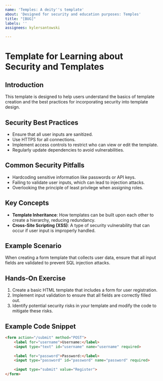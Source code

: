```yaml
---
name: 'Temples: A deity''s template'
about: 'Designed for security and education purposes: Temples'
title: "[BUG]"
labels: ''
assignees: kylersantowski

---
```


# Template for Learning about Security and Templates

## Introduction
This template is designed to help users understand the basics of template creation and the best practices for incorporating security into template design.

## Security Best Practices
- Ensure that all user inputs are sanitized.
- Use HTTPS for all connections.
- Implement access controls to restrict who can view or edit the template.
- Regularly update dependencies to avoid vulnerabilities.

## Common Security Pitfalls
- Hardcoding sensitive information like passwords or API keys.
- Failing to validate user inputs, which can lead to injection attacks.
- Overlooking the principle of least privilege when assigning roles.

## Key Concepts
- **Template Inheritance**: How templates can be built upon each other to create a hierarchy, reducing redundancy.
- **Cross-Site Scripting (XSS)**: A type of security vulnerability that can occur if user input is improperly handled.

## Example Scenario
When creating a form template that collects user data, ensure that all input fields are validated to prevent SQL injection attacks.

## Hands-On Exercise
1. Create a basic HTML template that includes a form for user registration.
2. Implement input validation to ensure that all fields are correctly filled out.
3. Identify potential security risks in your template and modify the code to mitigate these risks.

## Example Code Snippet
```html
<form action="/submit" method="POST">
    <label for="username">Username:</label>
    <input type="text" id="username" name="username" required>
    
    <label for="password">Password:</label>
    <input type="password" id="password" name="password" required>
    
    <input type="submit" value="Register">
</form>
